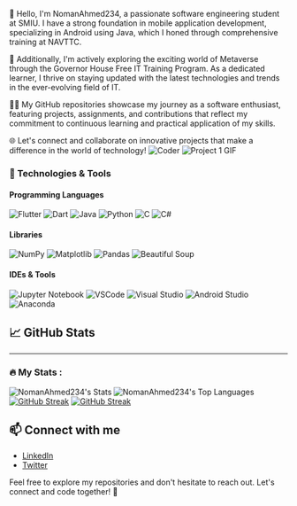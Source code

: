 👋 Hello, I'm NomanAhmed234, a passionate software engineering student at SMIU. I have a strong foundation in mobile application development, specializing in Android using Java, which I honed through comprehensive training at NAVTTC.

🚀 Additionally, I'm actively exploring the exciting world of Metaverse through the Governor House Free IT Training Program. As a dedicated learner, I thrive on staying updated with the latest technologies and trends in the ever-evolving field of IT.

👨‍💻 My GitHub repositories showcase my journey as a software enthusiast, featuring projects, assignments, and contributions that reflect my commitment to continuous learning and practical application of my skills.



🌐 Let's connect and collaborate on innovative projects that make a difference in the world of technology!
![Coder](https://img.shields.io/badge/Coder-000000?style=for-the-badge&logo=github&logoColor=white)
![Project 1 GIF]()
### 🔧 Technologies & Tools

#### Programming Languages
![Flutter](https://img.shields.io/badge/-Flutter-02569B?style=flat&logo=flutter&logoColor=white)
![Dart](https://img.shields.io/badge/-Dart-0175C2?style=flat&logo=dart&logoColor=white)
![Java](https://img.shields.io/badge/-Java-007396?style=flat&logo=java&logoColor=white)
![Python](https://img.shields.io/badge/-Python-3776AB?style=flat&logo=python&logoColor=white)
![C](https://img.shields.io/badge/-C-A8B9CC?style=flat&logo=c&logoColor=white)
![C#](https://img.shields.io/badge/-C%23-239120?style=flat&logo=c-sharp&logoColor=white)




#### Libraries 
![NumPy](https://img.shields.io/badge/-NumPy-013243?style=flat&logo=numpy&logoColor=white)
![Matplotlib](https://img.shields.io/badge/-Matplotlib-3776AB?style=flat&logo=python&logoColor=white)
![Pandas](https://img.shields.io/badge/-Pandas-150458?style=flat&logo=pandas&logoColor=white)
![Beautiful Soup](https://img.shields.io/badge/-Beautiful%20Soup-000000?style=flat&logo=beautiful-soup&logoColor=white)
#### IDEs & Tools
![Jupyter Notebook](https://img.shields.io/badge/-Jupyter%20Notebook-F37626?style=flat&logo=jupyter&logoColor=white)
![VSCode](https://img.shields.io/badge/-VSCode-007ACC?style=flat&logo=visual-studio-code&logoColor=white)
![Visual Studio](https://img.shields.io/badge/-Visual%20Studio-5C2D91?style=flat&logo=visual-studio&logoColor=white)
![Android Studio](https://img.shields.io/badge/-Android%20Studio-3DDC84?style=flat&logo=android-studio&logoColor=white)
![Anaconda](https://img.shields.io/badge/-Anaconda-44A833?style=flat&logo=anaconda&logoColor=white)

## 📈 GitHub Stats

---

### :fire: My Stats :
![NomanAhmed234's Stats](https://github-readme-stats.vercel.app/api?username=NomanAhmed234&theme=vue-dark&show_icons=true&hide_border=true&count_private=true)
![NomanAhmed234's Top Languages](https://github-readme-stats.vercel.app/api/top-langs/?username=NomanAhmed234&theme=vue-dark&show_icons=true&hide_border=true&layout=compact)
[![GitHub Streak](https://streak-stats.demolab.com/?user=NomanAhmed234)](https://git.io/streak-stats)
<a href="https://git.io/streak-stats"><img src="https://github-readme-streak-stats.herokuapp.com?user=NomanAhmed234&theme=vue-dark" alt="GitHub Streak" /></a>
## 📫 Connect with me

- [LinkedIn]([https://www.linkedin.com/in/your-linkedin](https://www.linkedin.com/in/nomanpb234/))
- [Twitter](https://twitter.com/your-twitter)

Feel free to explore my repositories and don't hesitate to reach out. Let's connect and code together! 🚀
